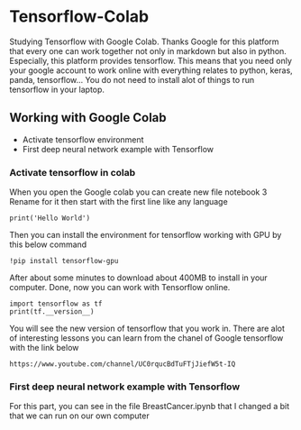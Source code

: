 # Tensorflow-Colab
Studying Tensorflow with Google Colab. Thanks Google for this platform that every one can work together not only in markdown but also in python. Especially, this platform provides tensorflow. This means that you need only your google account to work online with everything relates to python, keras, panda, tensorflow... You do not need to install alot of things to run tensorflow in your laptop. 
## Working with Google Colab
* Activate tensorflow environment
* First deep neural network example with Tensorflow
### Activate tensorflow in colab
When you open the Google colab you can create new file notebook 3
Rename for it then start with the first line like any language
```
print('Hello World')
```
Then you can install the environment for tensorflow working with GPU by this below command
```
!pip install tensorflow-gpu
```
After about some minutes to download about 400MB to install in your computer. Done, now you can work with Tensorflow online.
```
import tensorflow as tf
print(tf.__version__)
```
You will see the new version of tensorflow that you work in.
There are alot of interesting lessons you can learn from the chanel of Google tensorflow with the link below
```
https://www.youtube.com/channel/UC0rqucBdTuFTjJiefW5t-IQ
```
### First deep neural network example with Tensorflow
For this part, you can see in the file BreastCancer.ipynb that I changed a bit that we can run on our own computer
